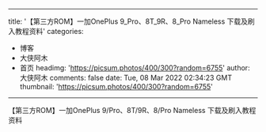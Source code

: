 
---
title: '【第三方ROM】一加OnePlus 9_Pro、8T_9R、8_Pro Nameless 下载及刷入教程资料'
categories: 
 - 博客
 - 大侠阿木
 - 首页
headimg: 'https://picsum.photos/400/300?random=6755'
author: 大侠阿木
comments: false
date: Tue, 08 Mar 2022 02:34:23 GMT
thumbnail: 'https://picsum.photos/400/300?random=6755'
---

<div>   
【第三方ROM】一加OnePlus 9/Pro、8T/9R、8/Pro Nameless 下载及刷入教程资料  
</div>
            